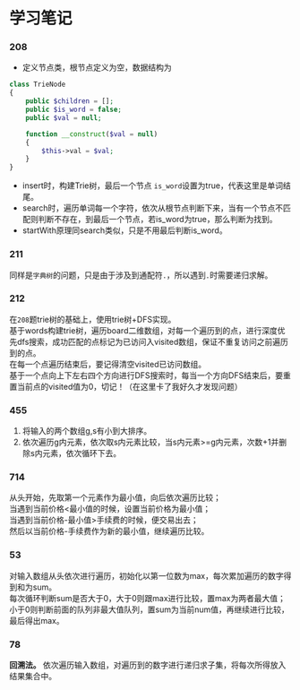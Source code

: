 # 学习笔记

### 208
- 定义节点类，根节点定义为空，数据结构为 
```php
class TrieNode
{
    public $children = [];
    public $is_word = false;
    public $val = null;

    function __construct($val = null)
    {
        $this->val = $val;
    }
}
```
- insert时，构建Trie树，最后一个节点 `is_word`设置为true，代表这里是单词结尾。
- search时，遍历单词每一个字符，依次从根节点判断下来，当有一个节点不匹配则判断不存在，到最后一个节点，若is_word为true，那么判断为找到。
- startWith原理同search类似，只是不用最后判断is_word。


### 211
同样是`字典树`的问题，只是由于涉及到通配符`.`，所以遇到`.`时需要递归求解。

### 212 
在`208`题trie树的基础上，使用trie树+DFS实现。  
基于words构建trie树，遍历board二维数组，对每一个遍历到的点，进行深度优先dfs搜索，成功匹配的点标记为已访问入visited数组，保证不重复访问之前遍历到的点。  
在每一个点遍历结束后，要记得清空visited已访问数组。  
基于一个点向上下左右四个方向进行DFS搜索时，每当一个方向DFS结束后，要重置当前点的visited值为0，切记！（在这里卡了我好久才发现问题）

### 455
1. 将输入的两个数组g,s有小到大排序。
2. 依次遍历g内元素，依次取s内元素比较，当s内元素>=g内元素，次数+1并删除s内元素，依次循环下去。

### 714
从头开始，先取第一个元素作为最小值，向后依次遍历比较；  
当遇到当前价格<最小值的时候，设置当前价格为最小值；  
当遇到当前价格-最小值>手续费的时候，便交易出去；  
然后以当前价格-手续费作为新的最小值，继续遍历比较。

### 53
对输入数组从头依次进行遍历，初始化以第一位数为max，每次累加遍历的数字得到和为sum。  
每次循环判断sum是否大于0，大于0则跟max进行比较，置max为两者最大值；小于0则判断前面的队列非最大值队列，置sum为当前num值，再继续进行比较，最后得出max。

### 78
**回溯法。**
依次遍历输入数组，对遍历到的数字进行递归求子集，将每次所得放入结果集合中。  

